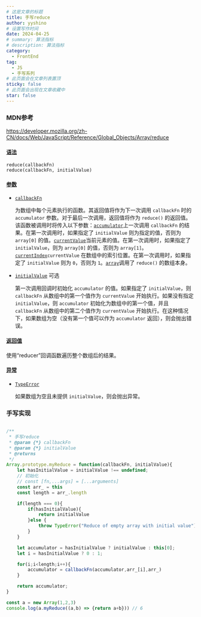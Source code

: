 ```yaml
---
# 这是文章的标题
title: 手写reduce
author: yyshino
# 设置写作时间
date: 2024-04-25
# summary: 算法指标
# description: 算法指标
category:
  - FrontEnd
tag:
  - JS
  - 手写系列
# 此页面会在文章列表置顶
sticky: false
# 此页面会出现在文章收藏中
star: false
---
```




### MDN参考

https://developer.mozilla.org/zh-CN/docs/Web/JavaScript/Reference/Global_Objects/Array/reduce



#### [语法](https://developer.mozilla.org/zh-CN/docs/Web/JavaScript/Reference/Global_Objects/Array/reduce#语法)

```
reduce(callbackFn)
reduce(callbackFn, initialValue)
```

#### [参数](https://developer.mozilla.org/zh-CN/docs/Web/JavaScript/Reference/Global_Objects/Array/reduce#参数)

- [`callbackFn`](https://developer.mozilla.org/zh-CN/docs/Web/JavaScript/Reference/Global_Objects/Array/reduce#callbackfn)

  为数组中每个元素执行的函数。其返回值将作为下一次调用 `callbackFn` 时的 `accumulator` 参数。对于最后一次调用，返回值将作为 `reduce()` 的返回值。该函数被调用时将传入以下参数：[`accumulator`](https://developer.mozilla.org/zh-CN/docs/Web/JavaScript/Reference/Global_Objects/Array/reduce#accumulator)上一次调用 `callbackFn` 的结果。在第一次调用时，如果指定了 `initialValue` 则为指定的值，否则为 `array[0]` 的值。[`currentValue`](https://developer.mozilla.org/zh-CN/docs/Web/JavaScript/Reference/Global_Objects/Array/reduce#currentvalue)当前元素的值。在第一次调用时，如果指定了 `initialValue`，则为 `array[0]` 的值，否则为 `array[1]`。[`currentIndex`](https://developer.mozilla.org/zh-CN/docs/Web/JavaScript/Reference/Global_Objects/Array/reduce#currentindex)`currentValue` 在数组中的索引位置。在第一次调用时，如果指定了 `initialValue` 则为 `0`，否则为 `1`。[`array`](https://developer.mozilla.org/zh-CN/docs/Web/JavaScript/Reference/Global_Objects/Array/reduce#array)调用了 `reduce()` 的数组本身。

- [`initialValue`](https://developer.mozilla.org/zh-CN/docs/Web/JavaScript/Reference/Global_Objects/Array/reduce#initialvalue) 可选

  第一次调用回调时初始化 `accumulator` 的值。如果指定了 `initialValue`，则 `callbackFn` 从数组中的第一个值作为 `currentValue` 开始执行。如果没有指定 `initialValue`，则 `accumulator` 初始化为数组中的第一个值，并且 `callbackFn` 从数组中的第二个值作为 `currentValue` 开始执行。在这种情况下，如果数组为空（没有第一个值可以作为 `accumulator` 返回），则会抛出错误。

#### [返回值](https://developer.mozilla.org/zh-CN/docs/Web/JavaScript/Reference/Global_Objects/Array/reduce#返回值)

使用“reducer”回调函数遍历整个数组后的结果。

#### [异常](https://developer.mozilla.org/zh-CN/docs/Web/JavaScript/Reference/Global_Objects/Array/reduce#异常)

- [`TypeError`](https://developer.mozilla.org/zh-CN/docs/Web/JavaScript/Reference/Global_Objects/TypeError)

  如果数组为空且未提供 `initialValue`，则会抛出异常。



### 手写实现

```js

/**
 * 手写reduce
 * @param {*} callbackFn 
 * @param {*} initialValue 
 * @returns 
 */
Array.prototype.myReduce = function(callbackFn, initialValue){
    let hasInitialValue = initialValue !== undefined;
    // 初始化
    // const [fn,...args] = [...arguments]
    const arr_ = this
    const length = arr_.length

    if(length === 0){
        if(hasInitialValue){
            return initialValue
        }else {
            throw TypeError("Reduce of empty array with initial value");
        }
    }

    let accumulator = hasInitialValue ? initialValue : this[0];
    let i = hasInitialValue ? 0 : 1;

    for(i;i<length;i++){
        accumulator = callbackFn(accumulator,arr_[i],arr_)
    }

    return accumulator;
}

const a = new Array(1,2,3)
console.log(a.myReduce((a,b) => {return a+b})) // 6
```

